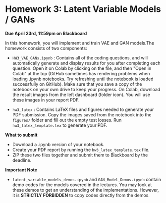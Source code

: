 # Homework 3: Latent Variable Models / GANs

**Due April 23rd, 11:59pm on Blackboard**

In this homework, you will implement and train VAE and GAN models.The homework consists of two components:

* `HW3_VAE_GANs.ipynb` : Contains all of the coding questions, and will automatically generate and display results for you after completing each question. Open it on Colab by clicking on the file, and then "Open in Colab" at the top (GitHub sometimes has rendering problems when loading .ipynb notebooks. Try refreshing until the notebook is loaded successfully on GitHub). Make sure that you save a copy of the notebook on your own drive to keep your progress. On Colab, download the result images from the left dashboard (folder icon). You will use these images in your report PDF.

* `hw3_latex` :  Contains LaTeX files and figures needed to generate your PDF submission. Copy the images saved from the notebook into the `figures/` folder and fill out the empty test losses. Run `hw3_latex_template.tex` to generate your PDF. 

**What to submit**

* Download a .ipynb version of your notebook.
* Create your PDF report by running the `hw3_latex_template.tex` file.
* ZIP these two files together and submit them to Blackboard by the deadline.

**Important Note**

* `latent_variable_models_demos.ipynb` and `GAN_Model_Demos.ipynb` contain demo codes for the models covered in the lectures. You may look at these demos to get an understanding of the implementations. However, it is **STRICTLY FORBIDDEN** to copy codes directly from the demos.

